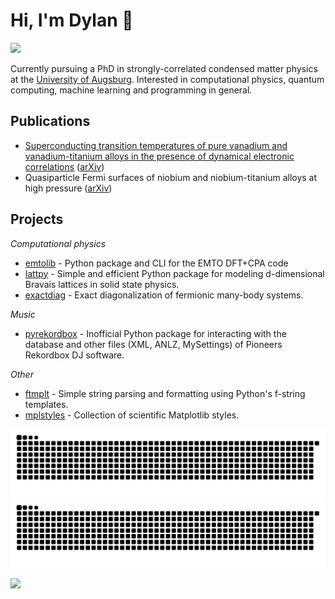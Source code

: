 
# Hi, I'm Dylan 👋

![](https://komarev.com/ghpvc/?username=dylanljones)


Currently pursuing a PhD in strongly-correlated condensed matter physics at the [University of Augsburg](https://www.uni-augsburg.de/de/). 
Interested in computational physics, quantum computing, machine learning and programming in general.

## Publications

- [Superconducting transition temperatures of pure vanadium and vanadium-titanium alloys in the presence of dynamical electronic correlations](https://journals.aps.org/prb/abstract/10.1103/PhysRevB.109.165107) ([arXiv](https://arxiv.org/abs/2403.13202))
- Quasiparticle Fermi surfaces of niobium and niobium-titanium alloys at high pressure ([arXiv](https://arxiv.org/abs/2501.08012))
## Projects

*Computational physics*

- [emtolib] - Python package and CLI for the EMTO DFT+CPA code
- [lattpy] - Simple and efficient Python package for modeling d-dimensional Bravais lattices in solid state physics.
- [exactdiag] - Exact diagonalization of fermionic many-body systems.

*Music*

- [pyrekordbox] - Inofficial Python package for interacting with the database and other files (XML, ANLZ, MySettings) of Pioneers Rekordbox DJ software.

*Other*

- [ftmplt] - Simple string parsing and formatting using Python's f-string templates.
- [mplstyles] - Collection of scientific Matplotlib styles.


![github contribution grid snake animation](https://raw.githubusercontent.com/dylanljones/dylanljones/output/github-snake-dark.svg#gh-dark-mode-only)![github contribution grid snake animation](https://raw.githubusercontent.com/dylanljones/dylanljones/output/github-snake.svg#gh-light-mode-only)


[lattpy]: https://github.com/dylanljones/lattpy
[exactdiag]: https://github.com/dylanljones/exactdiag
[pyrekordbox]: https://github.com/dylanljones/pyrekordbox
[mplstyles]: https://github.com/dylanljones/mplstyles
[ftmplt]: https://github.com/dylanljones/ftmplt
[emtolib]: https://github.com/dylanljones/emtolib

![](https://hit.yhype.me/github/profile?user_id=39274612)
